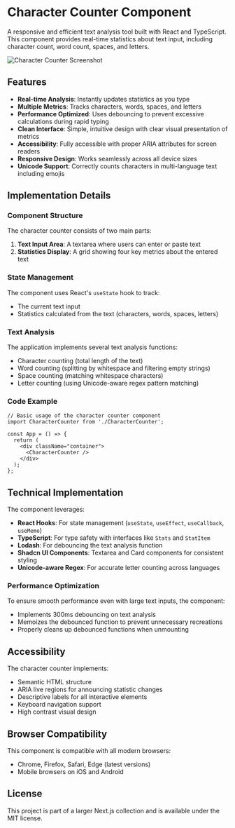 # Character Counter Component

A responsive and efficient text analysis tool built with React and TypeScript. This component provides real-time statistics about text input, including character count, word count, spaces, and letters.

![Character Counter Screenshot](https://ik.imagekit.io/nagoevid/nextjs-projects/character-counter.png?updatedAt=1748864539445)

## Features

- **Real-time Analysis**: Instantly updates statistics as you type
- **Multiple Metrics**: Tracks characters, words, spaces, and letters
- **Performance Optimized**: Uses debouncing to prevent excessive calculations during rapid typing
- **Clean Interface**: Simple, intuitive design with clear visual presentation of metrics
- **Accessibility**: Fully accessible with proper ARIA attributes for screen readers
- **Responsive Design**: Works seamlessly across all device sizes
- **Unicode Support**: Correctly counts characters in multi-language text including emojis

## Implementation Details

### Component Structure

The character counter consists of two main parts:

1. **Text Input Area**: A textarea where users can enter or paste text
2. **Statistics Display**: A grid showing four key metrics about the entered text

### State Management

The component uses React's `useState` hook to track:

- The current text input
- Statistics calculated from the text (characters, words, spaces, letters)

### Text Analysis

The application implements several text analysis functions:

- Character counting (total length of the text)
- Word counting (splitting by whitespace and filtering empty strings)
- Space counting (matching whitespace characters)
- Letter counting (using Unicode-aware regex pattern matching)

### Code Example

```tsx
// Basic usage of the character counter component
import CharacterCounter from './CharacterCounter';

const App = () => {
  return (
    <div className="container">
      <CharacterCounter />
    </div>
  );
};
```

## Technical Implementation

The component leverages:

- **React Hooks**: For state management (`useState`, `useEffect`, `useCallback`, `useMemo`)
- **TypeScript**: For type safety with interfaces like `Stats` and `StatItem`
- **Lodash**: For debouncing the text analysis function
- **Shadcn UI Components**: Textarea and Card components for consistent styling
- **Unicode-aware Regex**: For accurate letter counting across languages

### Performance Optimization

To ensure smooth performance even with large text inputs, the component:

- Implements 300ms debouncing on text analysis
- Memoizes the debounced function to prevent unnecessary recreations
- Properly cleans up debounced functions when unmounting

## Accessibility

The character counter implements:

- Semantic HTML structure
- ARIA live regions for announcing statistic changes
- Descriptive labels for all interactive elements
- Keyboard navigation support
- High contrast visual design

## Browser Compatibility

This component is compatible with all modern browsers:

- Chrome, Firefox, Safari, Edge (latest versions)
- Mobile browsers on iOS and Android

## License

This project is part of a larger Next.js collection and is available under the MIT license. 